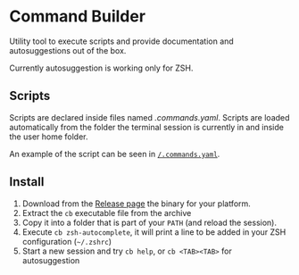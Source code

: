 # Command Builder

Utility tool to execute scripts and provide documentation and autosuggestions out of the box.

Currently autosuggestion is working only for ZSH.

## Scripts
Scripts are declared inside files named _.commands.yaml_.
Scripts are loaded automatically from the folder the terminal session is currently in and inside the user home folder.

An example of the script can be seen in [`/.commands.yaml`](/.commands.yaml).

## Install

1. Download from the [Release page](https://github.com/rascio/command-builder/releases/) the binary for your platform.
2. Extract the `cb` executable file from the archive
3. Copy it into a folder that is part of your `PATH` (and reload the session).
4. Execute `cb zsh-autocomplete`, it will print a line to be added in your ZSH configuration (`~/.zshrc`)
5. Start a new session and try `cb help`, or `cb <TAB><TAB>` for autosuggestion